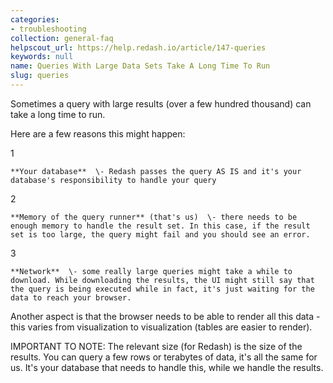 ```yaml
---
categories:
- troubleshooting
collection: general-faq
helpscout_url: https://help.redash.io/article/147-queries
keywords: null
name: Queries With Large Data Sets Take A Long Time To Run
slug: queries
---
```

Sometimes a query with large results (over a few hundred thousand) can take a
long time to run.

Here are a few reasons this might happen:

1

    **Your database**  \- Redash passes the query AS IS and it's your database's responsibility to handle your query 
2

    **Memory of the query runner** (that's us)  \- there needs to be enough memory to handle the result set. In this case, if the result set is too large, the query might fail and you should see an error. 
3

    **Network**  \- some really large queries might take a while to download. While downloading the results, the UI might still say that the query is being executed while in fact, it's just waiting for the data to reach your browser. 

Another aspect is that the browser needs to be able to render all this data -
this varies from visualization to visualization (tables are easier to render).

IMPORTANT TO NOTE: The relevant size (for Redash) is the size of the results.
You can query a few rows or terabytes of data, it's all the same for us. It's
your database that needs to handle this, while we handle the results.

